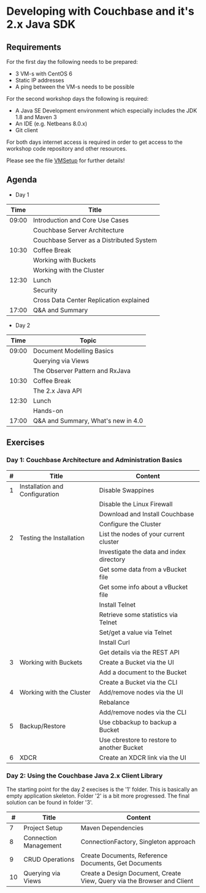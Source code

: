 # Developing with Couchbase and it's 2.x Java SDK

## Requirements

For the first day the following needs to be prepared:

* 3 VM-s with CentOS 6
* Static IP addresses
* A ping between the VM-s needs to be possible

For the second workshop days the following is required:

* A Java SE Development environment which especially includes the JDK 1.8 and Maven 3
* An IDE (e.g. Netbeans 8.0.x)
* Git client

For both days internet access is required in order to get access to the workshop code repository and other resources.

Please see the file [VMSetup](https://github.com/dmaier-couchbase/cb-workshop/blob/master/VMSetup.md) for further details!

## Agenda

* Day 1

| Time            | Title                                   | 
| --------------- |  ---------------------------------------|
| 09:00           | Introduction and Core Use Cases         |
|                 | Couchbase Server Architecture           |
|                 | Couchbase Server as a Distributed System|
| 10:30           | Coffee Break                            |
|                 | Working with Buckets                    |
|                 | Working with the Cluster                |
| 12:30           | Lunch                                   |
|                 | Security                                |
|                 | Cross Data Center Replication explained |
| 17:00           | Q&A and Summary                         |

* Day 2

| Time           | Topic                           |
| -------------- | ------------------------------- |
| 09:00          | Document Modelling Basics |
|                | Querying via Views |
|                | The Observer Pattern and RxJava |
| 10:30          | Coffee Break |
|                | The 2.x Java API |
| 12:30          | Lunch |
|                | Hands-on |
| 17:00          | Q&A and Summary, What's new in 4.0 |

## Exercises

### Day 1: Couchbase Architecture and Administration Basics

| #               | Title                                  | Content                                      | 
| --------------- | -------------------------------------- | -------------------------------------------- |
| 1               | Installation and Configuration         | Disable Swappines | 
|                 |                                        | Disable the Linux Firewall |
|                 |                                        | Download and Install Couchbase |
|                 |                                        | Configure the Cluster |
| 2               | Testing the Installation               | List the nodes of your current cluster |
|                 |                                        | Investigate the data and index directory |
|                 |                                        | Get some data from a vBucket file |
|                 |                                        | Get some info about a vBucket file |
|                 |                                        | Install Telnet |
|                 |                                        | Retrieve some statistics via Telnet |
|                 |                                        | Set/get a value via Telnet |
|                 |                                        | Install Curl |
|                 |                                        | Get details via the REST API |
| 3               | Working with Buckets                   | Create a Bucket via the UI |
|                 |                                        | Add a document to the Bucket |
|                 |                                        | Create a Bucket via the CLI|
| 4               | Working with the Cluster               | Add/remove nodes via the UI|
|                 |                                        | Rebalance|
|                 |                                        | Add/remove nodes via the CLI |
| 5               | Backup/Restore                         | Use cbbackup to backup a Bucket|
|                 |                                        | Use cbrestore to restore to another Bucket|
| 6               | XDCR                                   | Create an XDCR link via the UI |

### Day 2: Using the Couchbase Java 2.x Client Library

The starting point for the day 2 execises is the '1' folder. This is basically an empty application skeleton. Folder '2' is a bit more progressed. The final solution can be found in folder '3'.

| #               | Title                                  | Content                                      | 
| --------------- | -------------------------------------- | -------------------------------------------- |
| 7               | Project Setup                          | Maven Dependencies | 
| 8               | Connection Management                  | ConnectionFactory, Singleton approach |
| 9               | CRUD Operations                        | Create Documents, Reference Documents, Get Documents |
| 10              | Querying via Views                     | Create a Design Document, Create View, Query via the Browser and Client |
